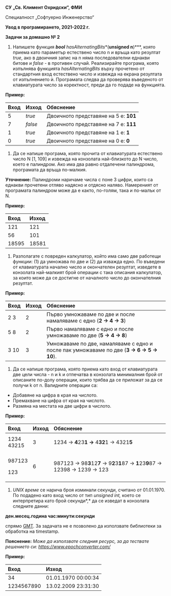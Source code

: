 **СУ „Св. Климент Охридски“, ФМИ**

Специалност „Софтуерно Инженерство“

**Увод в програмирането, 2021-2022 г.**

**Задачи за домашно № 2**

1. Напишете функция ***bool** hasAlternatingBits**(**unsigned n**)***, която приема като параметър естествено число n и връща като резултат *true*, ако в двоичния запис на n няма последователни еднакви битове и *false* - в противен случай. Реализирайте програма, която изпълнява функцията *hasAlternatingBits* върху прочетено от стандартния вход естествено число и извежда на екрана резултата от изпълнението ѝ. Програмата следва да проверява въведеното от клавиатурата число за коректност, преди да го подаде на функцията.

**Пример:**

|**Вход** |**Изход** |**Обяснение**|
| :- | :- | :- |
|5|*true*|Двоичното представяне на 5 е: **101**|
|7|*false*|Двоичното представяне на 7 е: **111**|
|1|*true*|Двоичното представяне на 1 е: **1**|
|0|*true*|Двоичното представяне на 0 е: **0**|


1. Да се напише програма, която прочита от клавиатурата естествено число N [1, 109] и извежда на конзолата най-близкото до N число, което е палиндром. Ако има два равно отдалечени палиндрома, програмата да връща по-малкия.

**Уточнение:** Палиндроми наричаме числа с поне 3 цифри, които са еднакви прочетени отляво надясно и отдясно наляво. Намереният от програмата палиндром може да е както, по-голям, така и по-малък от N.

**Пример:**

|**Вход** |**Изход** |
| :- | :- |
|121|121|
|56|101|
|18595|18581|


1. Разполагате с повреден калкулатор, който има само две работещи функции: (1) да умножава по две и (2) да изважда едно. По въведени от клавиатурата начално число и окончателен резултат, изведете в конзолата най-малкият брой операции с така описания калкулатор, за които може да се достигне от началното число до окончателния резултат.

**Пример:**

|**Вход** |**Изход** |**Обяснение**|
| :- | :- | :- |
|2  3|2|Първо умножаваме по две и после намаляваме с едно (**2 -> 4 -> 3**)|
|5  8|2|Първо намаляваме с едно и после умножаваме по две (**5 -> 4 -> 8**)|
|3  10|3|Умножаваме по две, намаляваме с едно и после пак умножаваме по две (**3 -> 6 -> 5 -> 10**).|


1. Да се напише програма, която приема като вход от клавиатурата две цели числа - n и k и отпечатва в конзолата минималния брой от описаните по-долу операции, които  трябва да се приложат за да се получи k от n.
   Валидните операции са:
- Добавяне на цифра в края на числото.
- Премахване на цифра от края на числото.
- Размяна на местата на две цифри в числото.

**Пример:**

|**Вход** |**Изход** |**Обяснение**|
| :- | :- | :- |
|1234<br>43215|<p>3 </p><p>   </p>|1234 -> **4**23**1 ->** 4**32**1 -> 4321**5**|
|<p>987123</p><p>123</p>|6|987123 -> 98**3**12**7** -> 9**2**3**1**87 -> **1**23**9**87 -> 12398 -> 1239 -> 123|


1. *UNIX време* се нарича броя изминали секунди, считано от 01.01.1970. По подадено като вход число от тип *unsigned int,* което се интерпретира като брой секунди*,* да се изведат в конзолата следните данни:

**ден.месец.година час:минути:секунди**

спрямо [GMT](https://en.wikipedia.org/wiki/Greenwich_Mean_Time). За задачата не е позволено да използвате библиотеки за обработка на timestamp.

**Пояснение:** *Може да използвате следния ресурс, за да тествате решението си:  https://www.epochconverter.com/*

**Пример:**

|**Вход** |**Изход** |
| :- | :- |
|34|01.01.1970 00:00:34 |
|1234567890|13.02.2009 23:31:30 |
